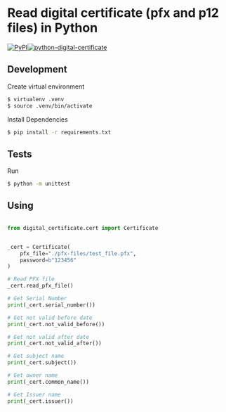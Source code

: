 # Read digital certificate (pfx and p12 files) in Python

[![PyPI](https://img.shields.io/pypi/v/python-digital-certificate)](https://pypi.org/project/python-digital-certificate/)[![python-digital-certificate](https://github.com/leogregianin/python-digital-certificate/actions/workflows/main.yml/badge.svg)](https://github.com/leogregianin/python-digital-certificate/actions/workflows/main.yml)


## Development

Create virtual environment

```sh
$ virtualenv .venv
$ source .venv/bin/activate
```

Install Dependencies
    
```sh
$ pip install -r requirements.txt
```

## Tests
    
Run
    
```sh
$ python -m unittest
```

## Using

```python

from digital_certificate.cert import Certificate


_cert = Certificate(
    pfx_file="./pfx-files/test_file.pfx",
    password=b"123456"
)

# Read PFX file
_cert.read_pfx_file()

# Get Serial Number
print(_cert.serial_number())

# Get not valid before date
print(_cert.not_valid_before())

# Get not valid after date
print(_cert.not_valid_after())

# Get subject name
print(_cert.subject())

# Get owner name
print(_cert.common_name())

# Get Issuer name
print(_cert.issuer())
```
